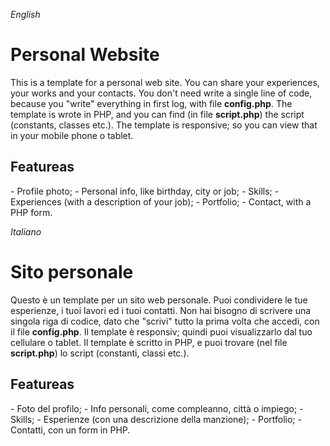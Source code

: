 <em>English</em>
<h1>Personal Website</h1>

This is a template for a personal web site. You can share your experiences, your works and your contacts. You don't need write a single line of code, because you "write" everything in first log, with file <strong>config.php</strong>.
The template is wrote in PHP, and you can find (in file <strong>script.php</strong>) the script (constants, classes etc.). The template is responsive; so you can view that in your mobile phone o tablet.
<h2>Featureas</h2>
- Profile photo;
- Personal info, like birthday, city or job;
- Skills;
- Experiences (with a description of your job);
- Portfolio;
- Contact, with a PHP form.


<em>Italiano</em>
<h1>Sito personale</h1>

Questo è un template per un sito web personale. Puoi condividere le tue esperienze, i tuoi lavori ed i tuoi contatti. Non hai bisogno di scrivere una singola riga di codice, dato che "scrivi" tutto la prima volta che accedi, con il file <strong>config.php</strong>. Il template è responsiv; quindi puoi visualizzarlo dal tuo cellulare o tablet.
Il template è scritto in PHP, e puoi trovare (nel file <strong>script.php</strong>) lo script (constanti, classi etc.).
<h2>Featureas</h2>
- Foto del profilo;
- Info personali, come compleanno, città o impiego;
- Skills;
- Esperienze (con una descrizione della manzione);
- Portfolio;
- Contatti, con un form in PHP.
